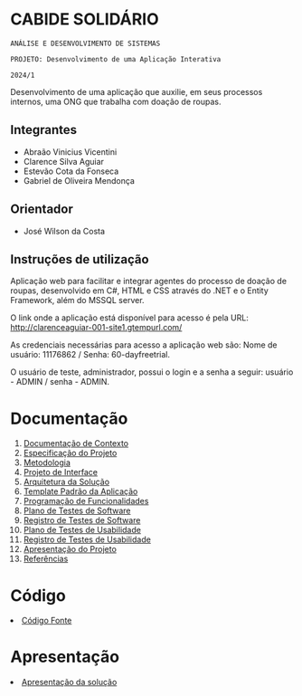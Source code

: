 # CABIDE SOLIDÁRIO

`ANÁLISE E DESENVOLVIMENTO DE SISTEMAS`

`PROJETO: Desenvolvimento de uma Aplicação Interativa`

`2024/1`

Desenvolvimento de uma aplicação que auxilie, em seus processos internos, uma ONG que trabalha com doação de roupas.

## Integrantes

* Abraão Vinicius Vicentini
* Clarence Silva Aguiar
* Estevão Cota da Fonseca
* Gabriel de Oliveira Mendonça

## Orientador

* José Wilson da Costa

## Instruções de utilização

Aplicação web para facilitar e integrar agentes do processo de doação de roupas, desenvolvido em C#, HTML e CSS através do .NET e o Entity Framework, além do MSSQL server.

O link onde a aplicação está disponível para acesso é pela URL: http://clarenceaguiar-001-site1.gtempurl.com/

As credenciais necessárias para acesso a aplicação web são: Nome de usuário: 11176862 / Senha: 60-dayfreetrial.

O usuário de teste, administrador, possui o login e a senha a seguir: usuário - ADMIN / senha - ADMIN.

# Documentação

<ol>
<li><a href="docs/01-Documentação de Contexto.md"> Documentação de Contexto</a></li>
<li><a href="docs/02-Especificação do Projeto.md"> Especificação do Projeto</a></li>
<li><a href="docs/03-Metodologia.md"> Metodologia</a></li>
<li><a href="docs/04-Projeto de Interface.md"> Projeto de Interface</a></li>
<li><a href="docs/05-Arquitetura da Solução.md"> Arquitetura da Solução</a></li>
<li><a href="docs/06-Template Padrão da Aplicação.md"> Template Padrão da Aplicação</a></li>
<li><a href="docs/07-Programação de Funcionalidades.md"> Programação de Funcionalidades</a></li>
<li><a href="docs/08-Plano de Testes de Software.md"> Plano de Testes de Software</a></li>
<li><a href="docs/09-Registro de Testes de Software.md"> Registro de Testes de Software</a></li>
<li><a href="docs/10-Plano de Testes de Usabilidade.md"> Plano de Testes de Usabilidade</a></li>
<li><a href="docs/11-Registro de Testes de Usabilidade.md"> Registro de Testes de Usabilidade</a></li>
<li><a href="docs/12-Apresentação do Projeto.md"> Apresentação do Projeto</a></li>
<li><a href="docs/13-Referências.md"> Referências</a></li>
</ol>

# Código

<li><a href="src/README.md"> Código Fonte</a></li>

# Apresentação

<li><a href="presentation/README.md"> Apresentação da solução</a></li>
